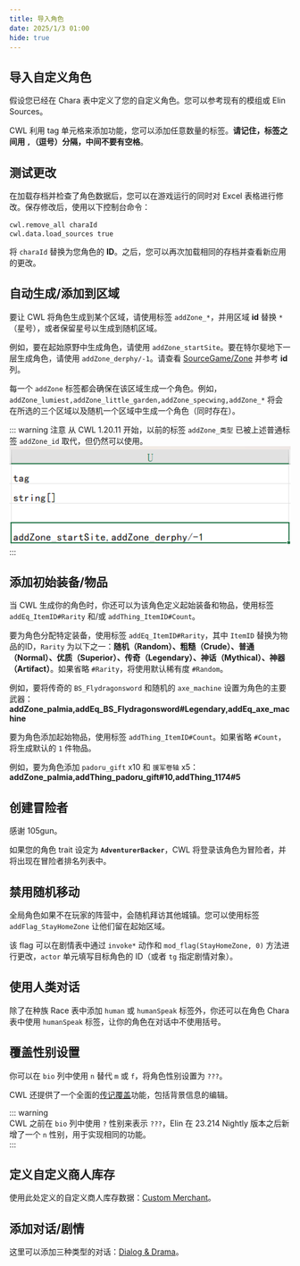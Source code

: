 ```yaml
---
title: 导入角色
date: 2025/1/3 01:00
hide: true
---
```


## 导入自定义角色

假设您已经在 Chara 表中定义了您的自定义角色。您可以参考现有的模组或 Elin Sources。
<LinkCard t="Chara表粗略解释" u="https://elin-modding-resources.github.io/Elin.Docs/articles/10_Source%20Sheets/puddles_chara_note" />
 
CWL 利用 tag 单元格来添加功能，您可以添加任意数量的标签。**请记住，标签之间用 `,`（逗号）分隔，中间不要有空格**。

## 测试更改

在加载存档并检查了角色数据后，您可以在游戏运行的同时对 Excel 表格进行修改。保存修改后，使用以下控制台命令：

```
cwl.remove_all charaId
cwl.data.load_sources true
```

将 `charaId` 替换为您角色的 **ID**。之后，您可以再次加载相同的存档并查看新应用的更改。

## 自动生成/添加到区域

要让 CWL 将角色生成到某个区域，请使用标签 `addZone_*`，并用区域 **id** 替换 `*`（星号），或者保留星号以生成到随机区域。

例如，要在起始原野中生成角色，请使用 `addZone_startSite`。要在特尔斐地下一层生成角色，请使用 `addZone_derphy/-1`。请查看 [SourceGame/Zone](https://docs.google.com/spreadsheets/d/16-LkHtVqjuN9U0rripjBn-nYwyqqSGg_/edit?gid=1819250752#gid=1819250752) 并参考 **id** 列。

每一个 `addZone` 标签都会确保在该区域生成一个角色。例如，`addZone_lumiest,addZone_little_garden,addZone_specwing,addZone_*` 将会在所选的三个区域以及随机一个区域中生成一个角色（同时存在）。

::: warning 注意
从 CWL 1.20.11 开始，以前的标签 `addZone_类型` 已被上述普通标签 `addZone_id` 取代，但仍然可以使用。  
![img](./assets/spawn_chara.png)
:::

## 添加初始装备/物品

当 CWL 生成你的角色时，你还可以为该角色定义起始装备和物品，使用标签 `addEq_ItemID#Rarity` 和/或 `addThing_ItemID#Count`。

要为角色分配特定装备，使用标签 `addEq_ItemID#Rarity`，其中 `ItemID` 替换为物品的ID，`Rarity` 为以下之一：**随机（Random）、粗糙（Crude）、普通（Normal）、优质（Superior）、传奇（Legendary）、神话（Mythical）、神器（Artifact）**。如果省略 `#Rarity`，将使用默认稀有度 `#Random`。

例如，要将传奇的 `BS_Flydragonsword` 和随机的 `axe_machine` 设置为角色的主要武器：
**addZone_palmia,addEq_BS_Flydragonsword#Legendary,addEq_axe_machine**

要为角色添加起始物品，使用标签 `addThing_ItemID#Count`。如果省略 `#Count`，将生成默认的 `1` 件物品。

例如，要为角色添加 `padoru_gift` x10 和 `援军卷轴` x5：
**addZone_palmia,addThing_padoru_gift#10,addThing_1174#5**

## 创建冒险者

感谢 105gun。

如果您的角色 trait 设定为 **`AdventurerBacker`**，CWL 将登录该角色为冒险者，并将出现在冒险者排名列表中。

## 禁用随机移动

全局角色如果不在玩家的阵营中，会随机拜访其他城镇。您可以使用标签 `addFlag_StayHomeZone` 让他们留在起始区域。

该 flag 可以在剧情表中通过 `invoke*` 动作和 `mod_flag(StayHomeZone, 0)` 方法进行更改，`actor` 单元填写目标角色的 ID（或者 `tg` 指定剧情对象）。

## 使用人类对话

除了在种族 Race 表中添加 `human` 或 `humanSpeak` 标签外，你还可以在角色 Chara 表中使用 `humanSpeak` 标签，让你的角色在对话中不使用括号。

## 覆盖性别设置

你可以在 `bio` 列中使用 `n` 替代 `m` 或 `f`，将角色性别设置为 `???`。

CWL 还提供了一个全面的[传记覆盖](./3_bio)功能，包括背景信息的编辑。

::: warning  
CWL 之前在 `bio` 列中使用 `?` 性别来表示 `???`，Elin 在 23.214 Nightly 版本之后新增了一个 `n` 性别，用于实现相同的功能。  
:::

## 定义自定义商人库存

使用此处定义的自定义商人库存数据：[Custom Merchant](./2_merchant)。

## 添加对话/剧情

这里可以添加三种类型的对话：[Dialog & Drama](./1_talks)。
